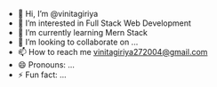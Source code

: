 - 👋 Hi, I’m @vinitagiriya
- 👀 I’m interested in Full Stack Web Development
- 🌱 I’m currently learning Mern Stack
- 💞️ I’m looking to collaborate on ...
- 📫 How to reach me vinitagiriya272004@gmail.com
- 😄 Pronouns: ...
- ⚡ Fun fact: ...

<!---
vinitagiriya/vinitagiriya is a ✨ special ✨ repository because its `README.md` (this file) appears on your GitHub profile.
You can click the Preview link to take a look at your changes.
--->
